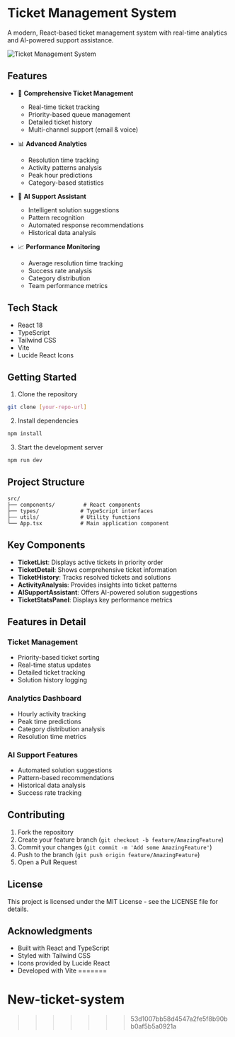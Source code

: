 # Ticket Management System

A modern, React-based ticket management system with real-time analytics and AI-powered support assistance.

![Ticket Management System](https://images.unsplash.com/photo-1586281380349-632531db7ed4?auto=format&fit=crop&q=80&w=2000)

## Features

- 🎫 **Comprehensive Ticket Management**
  - Real-time ticket tracking
  - Priority-based queue management
  - Detailed ticket history
  - Multi-channel support (email & voice)

- 📊 **Advanced Analytics**
  - Resolution time tracking
  - Activity patterns analysis
  - Peak hour predictions
  - Category-based statistics

- 🤖 **AI Support Assistant**
  - Intelligent solution suggestions
  - Pattern recognition
  - Automated response recommendations
  - Historical data analysis

- 📈 **Performance Monitoring**
  - Average resolution time tracking
  - Success rate analysis
  - Category distribution
  - Team performance metrics

## Tech Stack

- React 18
- TypeScript
- Tailwind CSS
- Vite
- Lucide React Icons

## Getting Started

1. Clone the repository
```bash
git clone [your-repo-url]
```

2. Install dependencies
```bash
npm install
```

3. Start the development server
```bash
npm run dev
```

## Project Structure

```
src/
├── components/         # React components
├── types/             # TypeScript interfaces
├── utils/             # Utility functions
└── App.tsx            # Main application component
```

## Key Components

- **TicketList**: Displays active tickets in priority order
- **TicketDetail**: Shows comprehensive ticket information
- **TicketHistory**: Tracks resolved tickets and solutions
- **ActivityAnalysis**: Provides insights into ticket patterns
- **AISupportAssistant**: Offers AI-powered solution suggestions
- **TicketStatsPanel**: Displays key performance metrics

## Features in Detail

### Ticket Management
- Priority-based ticket sorting
- Real-time status updates
- Detailed ticket tracking
- Solution history logging

### Analytics Dashboard
- Hourly activity tracking
- Peak time predictions
- Category distribution analysis
- Resolution time metrics

### AI Support Features
- Automated solution suggestions
- Pattern-based recommendations
- Historical data analysis
- Success rate tracking

## Contributing

1. Fork the repository
2. Create your feature branch (`git checkout -b feature/AmazingFeature`)
3. Commit your changes (`git commit -m 'Add some AmazingFeature'`)
4. Push to the branch (`git push origin feature/AmazingFeature`)
5. Open a Pull Request

## License

This project is licensed under the MIT License - see the LICENSE file for details.

## Acknowledgments

- Built with React and TypeScript
- Styled with Tailwind CSS
- Icons provided by Lucide React
- Developed with Vite
=======
# New-ticket-system
>>>>>>> 53d1007bb58d4547a2fe5f8b90bb0af5b5a0921a
